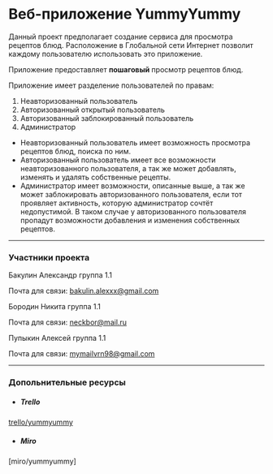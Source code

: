 # Веб-приложение YummyYummy

Данный проект предполагает создание сервиса для просмотра рецептов блюд. Расположение в Глобальной сети Интернет позволит каждому пользователю использовать это приложение.

Приложение предоставляет **пошаговый** просмотр рецептов блюд.

Приложение имеет разделение пользователей по правам:
1. Неавторизованный пользователь
2. Авторизованный открытый пользователь
3. Авторизованный заблокированный пользователь
4. Администратор

* Неавторизованный пользователь имеет возможность просмотра рецептов блюд, поиска по ним.
* Авторизованный пользователь имеет все возможности неавторизованного пользователя, а так же может добавлять, изменять и удалять собственные рецепты.
* Администратор имеет возможности, описанные выше, а так же может заблокировать авторизованного пользователя, если тот проявляет активность, которую администратор сочтёт недопустимой. В таком случае у авторизованного пользователя пропадут возможности добавления и изменения собственных рецептов.
***

### Участники проекта ###

Бакулин Александр группа 1.1 

Почта для связи: 	bakulin.alexxx@gmail.com

Бородин Никита группа 1.1

Почта для связи:  neckbor@mail.ru

Пупыкин Алексей группа 1.1

Почта для связи:  mymailvrn98@gmail.com
***

### Допольнительные ресурсы ###

* ##### Trello 
[trello/yummyummy](https://trello.com/b/Ql54ikNJ/yummyummy)
* ##### Miro
[miro/yummyummy]

